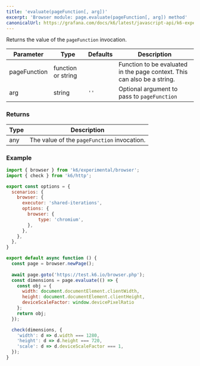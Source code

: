 ```yaml
---
title: 'evaluate(pageFunction[, arg])'
excerpt: 'Browser module: page.evaluate(pageFunction[, arg]) method'
canonicalUrl: https://grafana.com/docs/k6/latest/javascript-api/k6-experimental/browser/page/evaluate/
---
```


Returns the value of the `pageFunction` invocation.

<TableWithNestedRows>

| Parameter       | Type   | Defaults | Description                                                                                                                                                                                 |
|-----------------|--------------------|----------|---------------------------------------------------------------------------------------------------------------------------------------------------------------------------------|
| pageFunction    | function or string |          |  Function to be evaluated in the page context. This can also be a string.                                                                                                       |
| arg             | string             | `''`     | Optional argument to pass to `pageFunction`                                                                                                                                     |

</TableWithNestedRows>

### Returns

| Type                 | Description                                                                                     |
| ----                 | -----------                                                                                     |
| any              | The value of the `pageFunction` invocation.         |

### Example

<CodeGroup labels={[]}>

<!-- eslint-skip -->

```javascript
import { browser } from 'k6/experimental/browser';
import { check } from 'k6/http';

export const options = {
  scenarios: {
    browser: {
      executor: 'shared-iterations',
      options: {
        browser: {
            type: 'chromium',
        },
      },
    },
  },
}

export default async function () {
  const page = browser.newPage();
  
  await page.goto('https://test.k6.io/browser.php');
  const dimensions = page.evaluate(() => {
    const obj = {
      width: document.documentElement.clientWidth,
      height: document.documentElement.clientHeight,
      deviceScaleFactor: window.devicePixelRatio
    };
    return obj;
  });

  check(dimensions, {
    'width': d => d.width === 1280,
    'height': d => d.height === 720,
    'scale': d => d.deviceScaleFactor === 1,
  });
}
```

</CodeGroup>